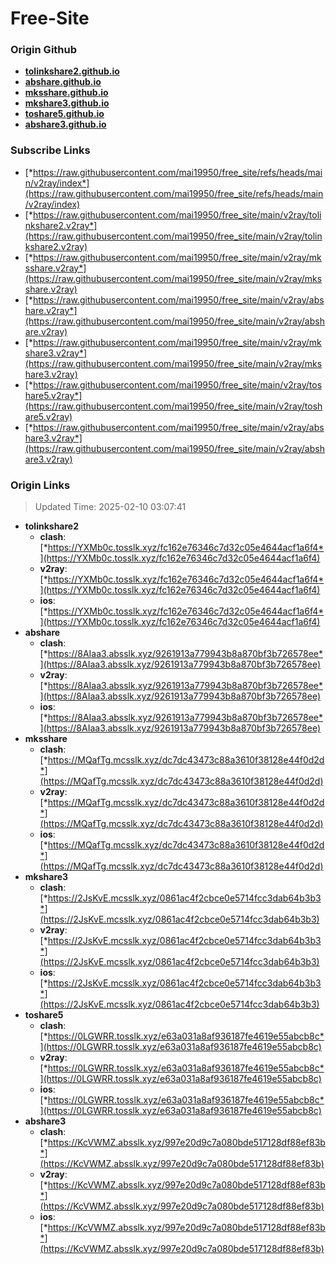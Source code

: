 # Free-Site

### Origin Github

- [**tolinkshare2.github.io**](https://github.com/tolinkshare2/tolinkshare2.github.io)
- [**abshare.github.io**](https://github.com/abshare/abshare.github.io)
- [**mksshare.github.io**](https://github.com/mksshare/mksshare.github.io)
- [**mkshare3.github.io**](https://github.com/mkshare3/mkshare3.github.io)
- [**toshare5.github.io**](https://github.com/toshare5/toshare5.github.io)
- [**abshare3.github.io**](https://github.com/abshare3/abshare3.github.io)

### Subscribe Links

- [*https://raw.githubusercontent.com/mai19950/free_site/refs/heads/main/v2ray/index*](https://raw.githubusercontent.com/mai19950/free_site/refs/heads/main/v2ray/index)
- [*https://raw.githubusercontent.com/mai19950/free_site/main/v2ray/tolinkshare2.v2ray*](https://raw.githubusercontent.com/mai19950/free_site/main/v2ray/tolinkshare2.v2ray)
- [*https://raw.githubusercontent.com/mai19950/free_site/main/v2ray/mksshare.v2ray*](https://raw.githubusercontent.com/mai19950/free_site/main/v2ray/mksshare.v2ray)
- [*https://raw.githubusercontent.com/mai19950/free_site/main/v2ray/abshare.v2ray*](https://raw.githubusercontent.com/mai19950/free_site/main/v2ray/abshare.v2ray)
- [*https://raw.githubusercontent.com/mai19950/free_site/main/v2ray/mkshare3.v2ray*](https://raw.githubusercontent.com/mai19950/free_site/main/v2ray/mkshare3.v2ray)
- [*https://raw.githubusercontent.com/mai19950/free_site/main/v2ray/toshare5.v2ray*](https://raw.githubusercontent.com/mai19950/free_site/main/v2ray/toshare5.v2ray)
- [*https://raw.githubusercontent.com/mai19950/free_site/main/v2ray/abshare3.v2ray*](https://raw.githubusercontent.com/mai19950/free_site/main/v2ray/abshare3.v2ray)

### Origin Links

> Updated Time: 2025-02-10 03:07:41

- **tolinkshare2**
  - **clash**: [*https://YXMb0c.tosslk.xyz/fc162e76346c7d32c05e4644acf1a6f4*](https://YXMb0c.tosslk.xyz/fc162e76346c7d32c05e4644acf1a6f4)
  - **v2ray**: [*https://YXMb0c.tosslk.xyz/fc162e76346c7d32c05e4644acf1a6f4*](https://YXMb0c.tosslk.xyz/fc162e76346c7d32c05e4644acf1a6f4)
  - **ios**: [*https://YXMb0c.tosslk.xyz/fc162e76346c7d32c05e4644acf1a6f4*](https://YXMb0c.tosslk.xyz/fc162e76346c7d32c05e4644acf1a6f4)
- **abshare**
  - **clash**: [*https://8AIaa3.absslk.xyz/9261913a779943b8a870bf3b726578ee*](https://8AIaa3.absslk.xyz/9261913a779943b8a870bf3b726578ee)
  - **v2ray**: [*https://8AIaa3.absslk.xyz/9261913a779943b8a870bf3b726578ee*](https://8AIaa3.absslk.xyz/9261913a779943b8a870bf3b726578ee)
  - **ios**: [*https://8AIaa3.absslk.xyz/9261913a779943b8a870bf3b726578ee*](https://8AIaa3.absslk.xyz/9261913a779943b8a870bf3b726578ee)
- **mksshare**
  - **clash**: [*https://MQafTg.mcsslk.xyz/dc7dc43473c88a3610f38128e44f0d2d*](https://MQafTg.mcsslk.xyz/dc7dc43473c88a3610f38128e44f0d2d)
  - **v2ray**: [*https://MQafTg.mcsslk.xyz/dc7dc43473c88a3610f38128e44f0d2d*](https://MQafTg.mcsslk.xyz/dc7dc43473c88a3610f38128e44f0d2d)
  - **ios**: [*https://MQafTg.mcsslk.xyz/dc7dc43473c88a3610f38128e44f0d2d*](https://MQafTg.mcsslk.xyz/dc7dc43473c88a3610f38128e44f0d2d)
- **mkshare3**
  - **clash**: [*https://2JsKvE.mcsslk.xyz/0861ac4f2cbce0e5714fcc3dab64b3b3*](https://2JsKvE.mcsslk.xyz/0861ac4f2cbce0e5714fcc3dab64b3b3)
  - **v2ray**: [*https://2JsKvE.mcsslk.xyz/0861ac4f2cbce0e5714fcc3dab64b3b3*](https://2JsKvE.mcsslk.xyz/0861ac4f2cbce0e5714fcc3dab64b3b3)
  - **ios**: [*https://2JsKvE.mcsslk.xyz/0861ac4f2cbce0e5714fcc3dab64b3b3*](https://2JsKvE.mcsslk.xyz/0861ac4f2cbce0e5714fcc3dab64b3b3)
- **toshare5**
  - **clash**: [*https://0LGWRR.tosslk.xyz/e63a031a8af936187fe4619e55abcb8c*](https://0LGWRR.tosslk.xyz/e63a031a8af936187fe4619e55abcb8c)
  - **v2ray**: [*https://0LGWRR.tosslk.xyz/e63a031a8af936187fe4619e55abcb8c*](https://0LGWRR.tosslk.xyz/e63a031a8af936187fe4619e55abcb8c)
  - **ios**: [*https://0LGWRR.tosslk.xyz/e63a031a8af936187fe4619e55abcb8c*](https://0LGWRR.tosslk.xyz/e63a031a8af936187fe4619e55abcb8c)
- **abshare3**
  - **clash**: [*https://KcVWMZ.absslk.xyz/997e20d9c7a080bde517128df88ef83b*](https://KcVWMZ.absslk.xyz/997e20d9c7a080bde517128df88ef83b)
  - **v2ray**: [*https://KcVWMZ.absslk.xyz/997e20d9c7a080bde517128df88ef83b*](https://KcVWMZ.absslk.xyz/997e20d9c7a080bde517128df88ef83b)
  - **ios**: [*https://KcVWMZ.absslk.xyz/997e20d9c7a080bde517128df88ef83b*](https://KcVWMZ.absslk.xyz/997e20d9c7a080bde517128df88ef83b)

